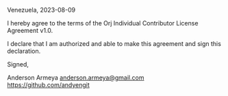 Venezuela, 2023-08-09

I hereby agree to the terms of the Orj Individual Contributor License Agreement v1.0.

I declare that I am authorized and able to make this agreement and sign this declaration.

Signed,

Anderson Armeya anderson.armeya@gmail.com https://github.com/andyengit
